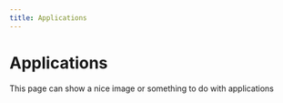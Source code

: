 ```yaml
---
title: Applications
---
```


# Applications

This page can show a nice image or something to do with applications